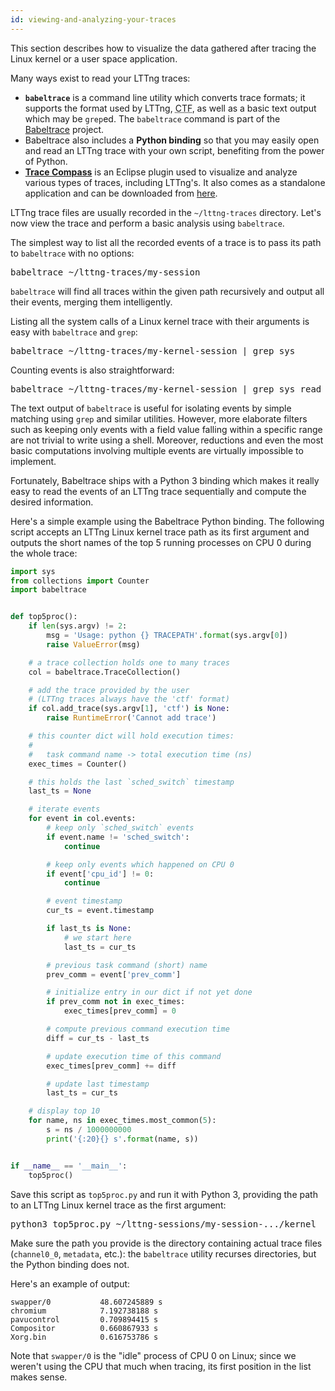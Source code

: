 ```yaml
---
id: viewing-and-analyzing-your-traces
---
```


This section describes how to visualize the data gathered after tracing
the Linux kernel or a user space application.

Many ways exist to read your LTTng traces:

  * **`babeltrace`** is a command line utility which converts trace formats;
    it supports the format used by LTTng,
    <abbr title="Common Trace Format">CTF</abbr>, as well as a basic
    text output which may be `grep`ed. The `babeltrace` command is
    part of the
    <a href="http://www.efficios.com/babeltrace" class="ext">Babeltrace</a> project.
  * Babeltrace also includes a **Python binding** so that you may
    easily open and read an LTTng trace with your own script, benefiting
    from the power of Python.
  * **<a href="http://projects.eclipse.org/projects/tools.tracecompass" class="ext">Trace Compass</a>**
    is an Eclipse plugin used to visualize and analyze various types of
    traces, including LTTng's. It also comes as a standalone application
    and can be downloaded from
    <a href="http://projects.eclipse.org/projects/tools.tracecompass/downloads" class="ext">here</a>.

LTTng trace files are usually recorded in the `~/lttng-traces` directory.
Let's now view the trace and perform a basic analysis using
`babeltrace`.

The simplest way to list all the recorded events of a trace is to pass its
path to `babeltrace` with no options:

<pre class="term">
babeltrace ~/lttng-traces/my-session
</pre>

`babeltrace` will find all traces within the given path recursively and
output all their events, merging them intelligently.

Listing all the system calls of a Linux kernel trace with their arguments is
easy with `babeltrace` and `grep`:

<pre class="term">
babeltrace ~/lttng-traces/my-kernel-session | grep sys_
</pre>

Counting events is also straightforward:

<pre class="term">
babeltrace ~/lttng-traces/my-kernel-session | grep sys_read | wc --lines
</pre>

The text output of `babeltrace` is useful for isolating events by simple
matching using `grep` and similar utilities. However, more elaborate filters
such as keeping only events with a field value falling within a specific range
are not trivial to write using a shell. Moreover, reductions and even the
most basic computations involving multiple events are virtually impossible
to implement.

Fortunately, Babeltrace ships with a Python 3 binding which makes it
really easy to read the events of an LTTng trace sequentially and compute
the desired information.

Here's a simple example using the Babeltrace Python binding. The following
script accepts an LTTng Linux kernel trace path as its first argument and
outputs the short names of the top 5 running processes on CPU 0 during the
whole trace:

~~~ python
import sys
from collections import Counter
import babeltrace


def top5proc():
    if len(sys.argv) != 2:
        msg = 'Usage: python {} TRACEPATH'.format(sys.argv[0])
        raise ValueError(msg)

    # a trace collection holds one to many traces
    col = babeltrace.TraceCollection()

    # add the trace provided by the user
    # (LTTng traces always have the 'ctf' format)
    if col.add_trace(sys.argv[1], 'ctf') is None:
        raise RuntimeError('Cannot add trace')

    # this counter dict will hold execution times:
    #
    #   task command name -> total execution time (ns)
    exec_times = Counter()

    # this holds the last `sched_switch` timestamp
    last_ts = None

    # iterate events
    for event in col.events:
        # keep only `sched_switch` events
        if event.name != 'sched_switch':
            continue

        # keep only events which happened on CPU 0
        if event['cpu_id'] != 0:
            continue

        # event timestamp
        cur_ts = event.timestamp

        if last_ts is None:
            # we start here
            last_ts = cur_ts

        # previous task command (short) name
        prev_comm = event['prev_comm']

        # initialize entry in our dict if not yet done
        if prev_comm not in exec_times:
            exec_times[prev_comm] = 0

        # compute previous command execution time
        diff = cur_ts - last_ts

        # update execution time of this command
        exec_times[prev_comm] += diff

        # update last timestamp
        last_ts = cur_ts

    # display top 10
    for name, ns in exec_times.most_common(5):
        s = ns / 1000000000
        print('{:20}{} s'.format(name, s))


if __name__ == '__main__':
    top5proc()
~~~

Save this script as `top5proc.py` and run it with Python 3, providing the
path to an LTTng Linux kernel trace as the first argument:

<pre class="term">
python3 top5proc.py ~/lttng-sessions/my-session-.../kernel
</pre>

Make sure the path you provide is the directory containing actual trace
files (`channel0_0`, `metadata`, etc.): the `babeltrace` utility recurses
directories, but the Python binding does not.

Here's an example of output:

~~~ text
swapper/0           48.607245889 s
chromium            7.192738188 s
pavucontrol         0.709894415 s
Compositor          0.660867933 s
Xorg.bin            0.616753786 s
~~~

Note that `swapper/0` is the "idle" process of CPU 0 on Linux; since we
weren't using the CPU that much when tracing, its first position in the list
makes sense.
